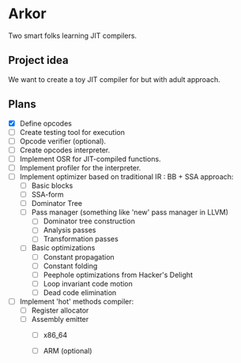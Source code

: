 # Arkor

Two smart folks learning JIT compilers.

## Project idea

We want to create a toy JIT compiler for but with adult approach.

## Plans
- [x] Define opcodes
- [ ] Create testing tool for execution
- [ ] Opcode verifier (optional).
- [ ] Create opcodes interpreter.
- [ ] Implement OSR for JIT-compiled functions.
- [ ] Implement profiler for the interpreter.
- [ ] Implement optimizer based on traditional IR : BB + SSA approach:
  - [ ] Basic blocks
  - [ ] SSA-form
  - [ ] Dominator Tree
  - [ ] Pass manager (something like 'new' pass manager in LLVM)
    - [ ] Dominator tree construction
    - [ ] Analysis passes
    - [ ] Transformation passes
  - [ ] Basic optimizations
    - [ ] Constant propagation
    - [ ] Constant folding
    - [ ] Peephole optimizations from Hacker's Delight
    - [ ] Loop invariant code motion
    - [ ] Dead code elimination
- [ ] Implement 'hot' methods compiler:
    - [ ] Register allocator
    - [ ] Assembly emitter
      - [ ] x86_64
      - [ ] ARM (optional)
 